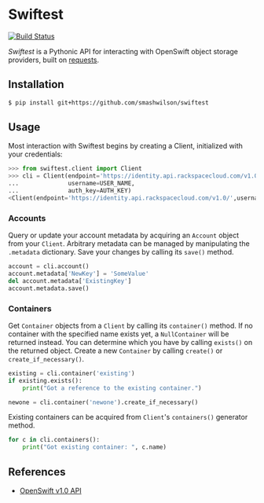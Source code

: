 # Swiftest

[![Build Status](https://travis-ci.org/smashwilson/swiftest.png)](https://travis-ci.org/smashwilson/swiftest)

*Swiftest* is a Pythonic API for interacting with OpenSwift object storage providers, built on
[requests](http://docs.python-requests.org/en/latest/).

## Installation

```bash
$ pip install git+https://github.com/smashwilson/swiftest
```

## Usage

Most interaction with Swiftest begins by creating a Client, initialized with your credentials:

```python
>>> from swiftest.client import Client
>>> cli = Client(endpoint='https://identity.api.rackspacecloud.com/v1.0/',
...              username=USER_NAME,
...              auth_key=AUTH_KEY)
<Client(endpoint='https://identity.api.rackspacecloud.com/v1.0/',username='smashwilson',auth_key=...)>
```

### Accounts

Query or update your account metadata by acquiring an `Account` object from your `Client`. Arbitrary metadata
can be managed by manipulating the `.metadata` dictionary. Save your changes by calling its `save()` method.

```python
account = cli.account()
account.metadata['NewKey'] = 'SomeValue'
del account.metadata['ExistingKey']
account.metadata.save()
```

### Containers

Get `Container` objects from a `Client` by calling its `container()` method. If no container with the specified name
exists yet, a `NullContainer` will be returned instead. You can determine which you have by calling `exists()` on the
returned object. Create a new `Container` by calling `create()` or `create_if_necessary()`.

```python
existing = cli.container('existing')
if existing.exists():
    print("Got a reference to the existing container.")

newone = cli.container('newone').create_if_necessary()
```

Existing containers can be acquired from `Client`'s `containers()` generator method.

```python
for c in cli.containers():
    print("Got existing container: ", c.name)
```

## References

 * [OpenSwift v1.0 API](http://docs.openstack.org/api/openstack-object-storage/1.0/content/)
